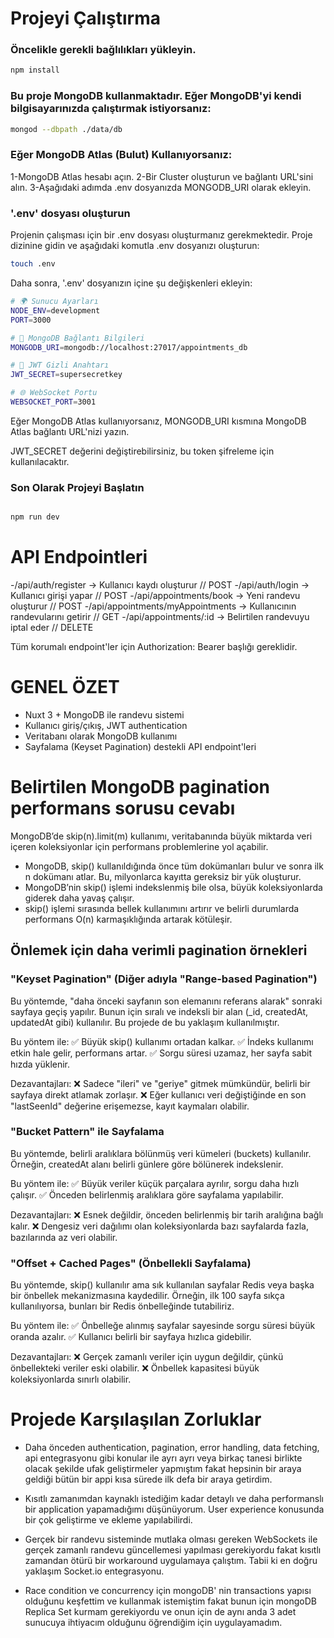 # Projeyi Çalıştırma

### Öncelikle gerekli bağlılıkları yükleyin.

```sh
npm install
```

### Bu proje MongoDB kullanmaktadır. Eğer MongoDB'yi kendi bilgisayarınızda çalıştırmak istiyorsanız:

```sh
mongod --dbpath ./data/db
```
### Eğer MongoDB Atlas (Bulut) Kullanıyorsanız:

1-MongoDB Atlas hesabı açın.
2-Bir Cluster oluşturun ve bağlantı URL'sini alın.
3-Aşağıdaki adımda .env dosyanızda MONGODB_URI olarak ekleyin.

### '.env' dosyası oluşturun

Projenin çalışması için bir .env dosyası oluşturmanız gerekmektedir.
Proje dizinine gidin ve aşağıdaki komutla .env dosyanızı oluşturun:

```sh
touch .env
```
Daha sonra, '.env' dosyanızın içine şu değişkenleri ekleyin:

```sh
# 🌍 Sunucu Ayarları
NODE_ENV=development
PORT=3000

# 🔑 MongoDB Bağlantı Bilgileri
MONGODB_URI=mongodb://localhost:27017/appointments_db

# 🔐 JWT Gizli Anahtarı
JWT_SECRET=supersecretkey

# 🌐 WebSocket Portu
WEBSOCKET_PORT=3001
```
Eğer MongoDB Atlas kullanıyorsanız, MONGODB_URI kısmına MongoDB Atlas bağlantı URL'nizi yazın.

JWT_SECRET değerini değiştirebilirsiniz, bu token şifreleme için kullanılacaktır.

### Son Olarak Projeyi Başlatın

```sh

npm run dev

```

# API Endpointleri

-/api/auth/register -> Kullanıcı kaydı oluşturur // POST
-/api/auth/login -> Kullanıcı girişi yapar // POST
-/api/appointments/book -> Yeni randevu oluşturur // POST
-/api/appointments/myAppointments -> Kullanıcının randevularını getirir // GET
-/api/appointments/:id -> Belirtilen randevuyu iptal eder // DELETE

Tüm korumalı endpoint'ler için Authorization: Bearer <TOKEN> başlığı gereklidir.

# GENEL ÖZET

- Nuxt 3 + MongoDB ile randevu sistemi
- Kullanıcı giriş/çıkış, JWT authentication
- Veritabanı olarak MongoDB kullanımı
- Sayfalama (Keyset Pagination) destekli API endpoint'leri

# Belirtilen MongoDB pagination performans sorusu cevabı

MongoDB’de skip(n).limit(m) kullanımı, veritabanında büyük miktarda veri içeren koleksiyonlar için performans problemlerine yol açabilir.

- MongoDB, skip() kullanıldığında önce tüm dokümanları bulur ve sonra ilk n dokümanı atlar. Bu, milyonlarca kayıtta gereksiz bir yük oluşturur.
- MongoDB’nin skip() işlemi indekslenmiş bile olsa, büyük koleksiyonlarda giderek daha yavaş çalışır.
- skip() işlemi sırasında bellek kullanımını artırır ve belirli durumlarda performans O(n) karmaşıklığında artarak kötüleşir.

## Önlemek için daha verimli pagination örnekleri

### "Keyset Pagination" (Diğer adıyla "Range-based Pagination")

Bu yöntemde, "daha önceki sayfanın son elemanını referans alarak" sonraki sayfaya geçiş yapılır.
Bunun için sıralı ve indeksli bir alan (_id, createdAt, updatedAt gibi) kullanılır. Bu projede de bu yaklaşım kullanılmıştır.

Bu yöntem ile:
✅ Büyük skip() kullanımı ortadan kalkar.
✅ İndeks kullanımı etkin hale gelir, performans artar.
✅ Sorgu süresi uzamaz, her sayfa sabit hızda yüklenir.

Dezavantajları:
❌ Sadece "ileri" ve "geriye" gitmek mümkündür, belirli bir sayfaya direkt atlamak zorlaşır.
❌ Eğer kullanıcı veri değiştiğinde en son "lastSeenId" değerine erişemezse, kayıt kaymaları olabilir.

### "Bucket Pattern" ile Sayfalama

Bu yöntemde, belirli aralıklara bölünmüş veri kümeleri (buckets) kullanılır.
Örneğin, createdAt alanı belirli günlere göre bölünerek indekslenir.

Bu yöntem ile:
✅ Büyük veriler küçük parçalara ayrılır, sorgu daha hızlı çalışır.
✅ Önceden belirlenmiş aralıklara göre sayfalama yapılabilir.

Dezavantajları:
❌ Esnek değildir, önceden belirlenmiş bir tarih aralığına bağlı kalır.
❌ Dengesiz veri dağılımı olan koleksiyonlarda bazı sayfalarda fazla, bazılarında az veri olabilir.

### "Offset + Cached Pages" (Önbellekli Sayfalama)

Bu yöntemde, skip() kullanılır ama sık kullanılan sayfalar Redis veya başka bir önbellek mekanizmasına kaydedilir.
Örneğin, ilk 100 sayfa sıkça kullanılıyorsa, bunları bir Redis önbelleğinde tutabiliriz.

Bu yöntem ile:
✅ Önbelleğe alınmış sayfalar sayesinde sorgu süresi büyük oranda azalır.
✅ Kullanıcı belirli bir sayfaya hızlıca gidebilir.

Dezavantajları:
❌ Gerçek zamanlı veriler için uygun değildir, çünkü önbellekteki veriler eski olabilir.
❌ Önbellek kapasitesi büyük koleksiyonlarda sınırlı olabilir.

# Projede Karşılaşılan Zorluklar

- Daha önceden authentication, pagination, error handling, data fetching, api entegrasyonu gibi konular ile ayrı ayrı veya birkaç tanesi birlikte olacak şekilde ufak geliştirmeler yapmıştım fakat hepsinin bir araya geldiği bütün bir appi kısa sürede ilk defa bir araya getirdim.  

- Kısıtlı zamanımdan kaynaklı istediğim kadar detaylı ve daha performanslı bir application yapamadığımı düşünüyorum. User experience konusunda bir çok geliştirme ve ekleme yapılabilirdi.

- Gerçek bir randevu sisteminde mutlaka olması gereken WebSockets ile gerçek zamanlı randevu güncellemesi yapılması gerekiyordu fakat kısıtlı zamandan ötürü bir workaround uygulamaya çalıştım. Tabii ki en doğru yaklaşım Socket.io entegrasyonu.

- Race condition ve concurrency için mongoDB' nin transactions yapısı olduğunu keşfettim ve kullanmak istemiştim fakat bunun için mongoDB Replica Set kurmam gerekiyordu ve onun için de aynı anda 3 adet sunucuya ihtiyacım olduğunu öğrendiğim için uygulayamadım.